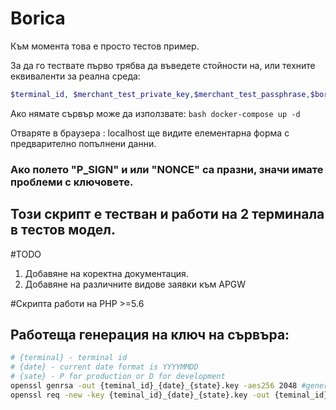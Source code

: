 # Borica 
Към момента това е просто тестов пример. 

За да го тествате първо трябва да въведете стойности на, или техните еквиваленти за реална среда: 
```php
$terminal_id, $merchant_test_private_key,$merchant_test_passphrase,$borica_test_public_key,$test_return_url
```
Ако нямате сървър може да използвате: 
```bash docker-compose up -d```

Отваряте в браузера : localhost ще видите елементарна форма с предварително попълнени данни.

### Ако полето "P_SIGN" и или "NONCE" са празни, значи имате проблеми с ключовете. 

## Този скрипт е тестван и работи на 2 терминала в тестов модел. 
#TODO 
1. Добавяне на коректна документация.
2. Добавяне на различните видове заявки към APGW

#Скрипта работи на PHP >=5.6
## Работеща генерация на ключ на сървъра: 
```bash
# {terminal} - terminal id 
# {date} - current date format is YYYYMMDD
# {sate} - P for production or D for development
openssl genrsa -out {teminal_id}_{date}_{state}.key -aes256 2048 #generate private key
openssl req -new -key {teminal_id}_{date}_{state}.key -out {teminal_id}_{date}_{state}.csr
```
